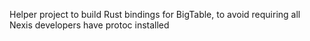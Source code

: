 Helper project to build Rust bindings for BigTable, to avoid requiring all
Nexis developers have protoc installed
